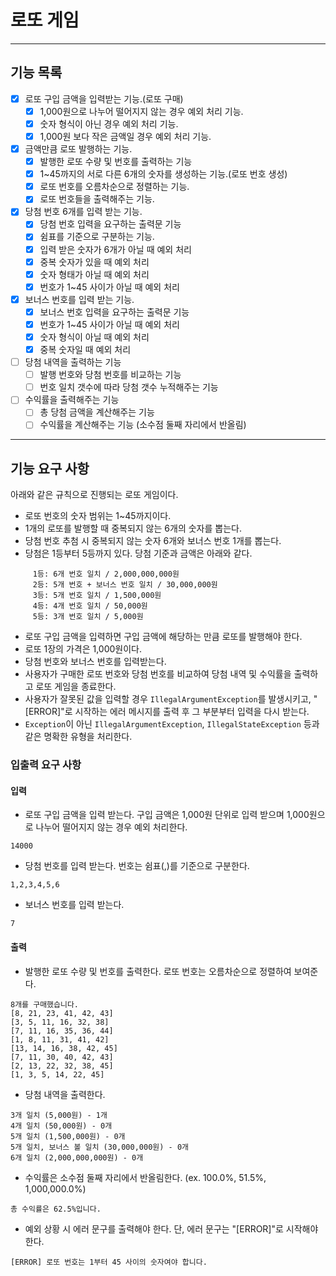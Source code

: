 # 로또 게임

---
## 기능 목록
- [x] 로또 구입 금액을 입력받는 기능.(로또 구매)
    - [x] 1,000원으로 나누어 떨어지지 않는 경우 예외 처리 기능.
    - [x] 숫자 형식이 아닌 경우 예외 처리 기능.
    - [x] 1,000원 보다 작은 금액일 경우 예외 처리 기능.
- [x] 금액만큼 로또 발행하는 기능.
    - [x] 발행한 로또 수량 및 번호를 출력하는 기능
    - [x] 1~45까지의 서로 다른 6개의 숫자를 생성하는 기능.(로또 번호 생성)
    - [x] 로또 번호를 오름차순으로 정렬하는 기능.
    - [x] 로또 번호들을 출력해주는 기능.
- [x] 당첨 번호 6개를 입력 받는 기능.
    - [x] 당첨 번호 입력을 요구하는 출력문 기능
    - [x] 쉼표를 기준으로 구분하는 기능.
    - [x] 입력 받은 숫자가 6개가 아닐 때 예외 처리
    - [x] 중복 숫자가 있을 때 예외 처리
    - [x] 숫자 형태가 아닐 때 예외 처리
    - [x] 번호가 1~45 사이가 아닐 때 예외 처리
- [x] 보너스 번호를 입력 받는 기능.
    - [x] 보너스 번호 입력을 요구하는 출력문 기능
    - [x] 번호가 1~45 사이가 아닐 때 예외 처리
    - [x] 숫자 형식이 아닐 때 예외 처리
    - [x] 중복 숫자일 때 예외 처리
- [ ] 당첨 내역을 출력하는 기능
   - [ ] 발행 번호와 당첨 번호를 비교하는 기능
   - [ ] 번호 일치 갯수에 따라 당첨 갯수 누적해주는 기능
- [ ] 수익률을 출력해주는 기능
   - [ ] 총 당첨 금액을 계산해주는 기능
   - [ ] 수익률을 계산해주는 기능 (소수점 둘째 자리에서 반올림)

---
## 기능 요구 사항
아래와 같은 규칙으로 진행되는 로또 게임이다. 

- 로또 번호의 숫자 범위는 1~45까지이다.
- 1개의 로또를 발행할 때 중복되지 않는 6개의 숫자를 뽑는다.
- 당첨 번호 추첨 시 중복되지 않는 숫자 6개와 보너스 번호 1개를 뽑는다.
- 당첨은 1등부터 5등까지 있다. 당첨 기준과 금액은 아래와 같다.
```
     1등: 6개 번호 일치 / 2,000,000,000원
     2등: 5개 번호 + 보너스 번호 일치 / 30,000,000원
     3등: 5개 번호 일치 / 1,500,000원
     4등: 4개 번호 일치 / 50,000원
     5등: 3개 번호 일치 / 5,000원
```
- 로또 구입 금액을 입력하면 구입 금액에 해당하는 만큼 로또를 발행해야 한다.
- 로또 1장의 가격은 1,000원이다.
- 당첨 번호와 보너스 번호를 입력받는다.
- 사용자가 구매한 로또 번호와 당첨 번호를 비교하여 당첨 내역 및 수익률을 출력하고 로또 게임을 종료한다.
- 사용자가 잘못된 값을 입력할 경우 `IllegalArgumentException`를 발생시키고, "[ERROR]"로 시작하는 에러 메시지를 출력 후 그 부분부터 입력을 다시 받는다.
- `Exception`이 아닌 `IllegalArgumentException`, `IllegalStateException` 등과 같은 명확한 유형을 처리한다.
### 입출력 요구 사항

#### 입력

- 로또 구입 금액을 입력 받는다. 구입 금액은 1,000원 단위로 입력 받으며 1,000원으로 나누어 떨어지지 않는 경우 예외 처리한다.

```
14000
```

- 당첨 번호를 입력 받는다. 번호는 쉼표(,)를 기준으로 구분한다.

```
1,2,3,4,5,6
```

- 보너스 번호를 입력 받는다.

```
7
```

#### 출력

- 발행한 로또 수량 및 번호를 출력한다. 로또 번호는 오름차순으로 정렬하여 보여준다.

```
8개를 구매했습니다.
[8, 21, 23, 41, 42, 43] 
[3, 5, 11, 16, 32, 38] 
[7, 11, 16, 35, 36, 44] 
[1, 8, 11, 31, 41, 42] 
[13, 14, 16, 38, 42, 45] 
[7, 11, 30, 40, 42, 43] 
[2, 13, 22, 32, 38, 45] 
[1, 3, 5, 14, 22, 45]
```

- 당첨 내역을 출력한다.

```
3개 일치 (5,000원) - 1개
4개 일치 (50,000원) - 0개
5개 일치 (1,500,000원) - 0개
5개 일치, 보너스 볼 일치 (30,000,000원) - 0개
6개 일치 (2,000,000,000원) - 0개
```

- 수익률은 소수점 둘째 자리에서 반올림한다. (ex. 100.0%, 51.5%, 1,000,000.0%)

```
총 수익률은 62.5%입니다.
```

- 예외 상황 시 에러 문구를 출력해야 한다. 단, 에러 문구는 "[ERROR]"로 시작해야 한다.

```
[ERROR] 로또 번호는 1부터 45 사이의 숫자여야 합니다.
```